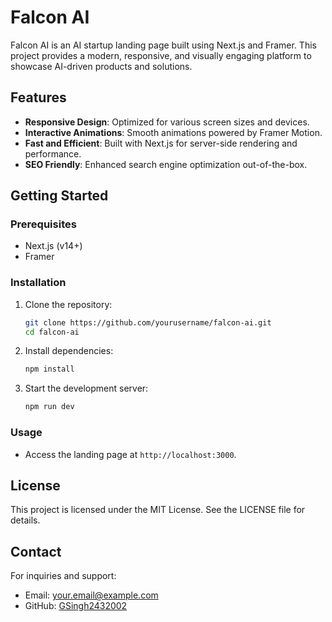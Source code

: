# Falcon AI

Falcon AI is an AI startup landing page built using Next.js and Framer. This project provides a modern, responsive, and visually engaging platform to showcase AI-driven products and solutions.

## Features

- **Responsive Design**: Optimized for various screen sizes and devices.
- **Interactive Animations**: Smooth animations powered by Framer Motion.
- **Fast and Efficient**: Built with Next.js for server-side rendering and performance.
- **SEO Friendly**: Enhanced search engine optimization out-of-the-box.

## Getting Started

### Prerequisites

- Next.js (v14+)
- Framer

### Installation

1. Clone the repository:

   ```bash
   git clone https://github.com/yourusername/falcon-ai.git
   cd falcon-ai
   ```

2. Install dependencies:

   ```bash
   npm install
   ```

3. Start the development server:

   ```bash
   npm run dev
   ```

### Usage

- Access the landing page at `http://localhost:3000`.

## License

This project is licensed under the MIT License. See the LICENSE file for details.

## Contact

For inquiries and support:

- Email: your.email@example.com
- GitHub: [GSingh2432002](https://github.com/GSingh2432002)
